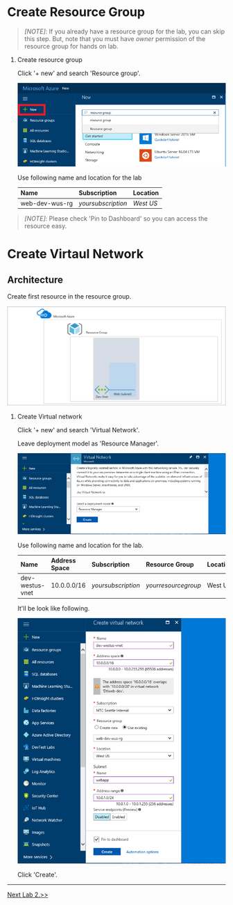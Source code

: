 # Create Resource Group

> *[NOTE]*: If you already have a resource group for the lab, you can skip this step. But, note that you must have *owner* permission of the resource group for hands on lab.

1. Create resource group

    Click '+ new' and search 'Resource group'.

    ![alt text](./images/3.1.0.png)

    Use following name and location for the lab

    |Name|Subscription|Location|
    |---|---|---|
    |web-dev-wus-rg|*yoursubscription*|*West US*|

> *[NOTE]*: Please check 'Pin to Dashboard' so you can access the resource easy.

# Create Virtaul Network

## Architecture

Create first resource in the resource group.

![alt text](/3.%20Hands%20on%20Labs/images/3.1.png)

1. Create Virtual network

    Click '+ new' and search 'Virtual Network'.

    Leave deployment model as 'Resource Manager'.

    ![alt text](./images/3.1.3.png)

    Use following name and location for the lab.

    |Name|Address Space|Subscription|Resource Group|Location|Subnet Name|Subnet range|
    |---|---|---|---|---|---|---|
    |dev-westus-vnet|10.0.0.0/16|*yoursubscription*|*yourresourcegroup*|West US|webapp|10.0.1.0/24 

    It'll be look like following.

    ![alt text](./images/3.1.4.png)

    Click 'Create'.

---

[Next Lab 2.>>](https://github.com/xlegend1024/az-infra-wrkshp-101/tree/master/3.%20Hands%20on%20Labs/3.2.%20Manage%20NSG)